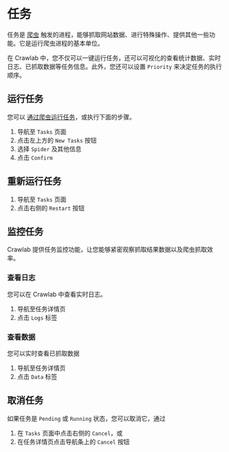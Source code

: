 # 任务

任务是 [爬虫](./spider) 触发的进程，能够抓取网站数据、进行特殊操作、提供其他一些功能。它是运行爬虫进程的基本单位。

在 Crawlab 中，您不仅可以一键运行任务，还可以可视化的查看统计数据、实时日志、已抓取数据等任务信息。此外，您还可以设置 `Priority` 来决定任务的执行顺序。

## 运行任务

您可以 [通过爬虫运行任务](/guide/use-crawlab/basic-concepts/spider.html#run-spider)，或执行下面的步骤。
1. 导航至 `Tasks` 页面
2. 点击左上方的 `New Tasks` 按钮
3. 选择 `Spider` 及其他信息
4. 点击 `Confirm`

## 重新运行任务

1. 导航至 `Tasks` 页面
2. 点击右侧的 `Restart` 按钮

## 监控任务

Crawlab 提供任务监控功能，让您能够紧密观察抓取结果数据以及爬虫抓取效率。

### 查看日志

您可以在 Crawlab 中查看实时日志。
1. 导航至任务详情页
2. 点击 `Logs` 标签

### 查看数据
您可以实时查看已抓取数据
1. 导航至任务详情页
2. 点击 `Data` 标签

## 取消任务

如果任务是 `Pending` 或 `Running` 状态，您可以取消它，通过
1. 在 `Tasks` 页面中点击右侧的 `Cancel`，或
2. 在任务详情页点击导航条上的 `Cancel` 按钮
